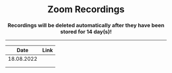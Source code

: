 <h1 align="center"> Zoom Recordings </h1>

<h3 align="center"> Recordings will be deleted automatically after they have been stored for 14 day(s)! </h3>

---

|   Date   |                                                                      Link                                                                            |
| -------- |:----------------------------------------------------------------------------------------------------------------------------------------------------:|
|18.08.2022|                                                                                                                                                      |
|          |                                                                                                                                                      |
|          |                                                                                                                                                      |

